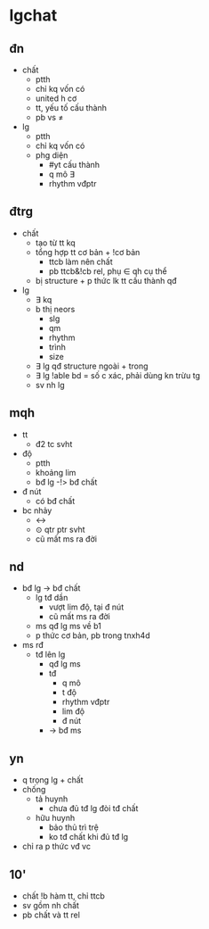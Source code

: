 # lgchat

## đn

- chất
  - ptth
  - chỉ kq vốn có
  - united h cơ
  - tt, yếu tố cấu thành
  - pb vs $\ne$
- lg
  - ptth
  - chỉ kq vốn có
  - phg diện
    - #yt cấu thành
    - q mô $\exists$
    - rhythm vđptr

## đtrg

- chất
  - tạo từ tt kq
  - tổng hợp tt cơ bản + !cơ bản
    - ttcb làm nên chất
    - pb ttcb&!cb rel, phụ $\in$ qh cụ thể
  - bị structure + p thức lk tt cấu thành qđ
- lg
  - $\exists$ kq
  - b thị neors
    - slg
    - qm
    - rhythm
    - trình
    - size
  - $\exists$ lg qđ structure ngoài + trong
  - $\exists$ lg !able bd = số c xác, phải dùng kn trừu tg
  - sv nh lg

## mqh

- tt
  - đ2 tc svht
- độ
  - ptth
  - khoảng lim
  - bđ lg -!> bđ chất
- đ nút
  - có bđ chất
- bc nhảy
  - $\leftrightarrow$
  - $\odot$ qtr ptr svht
  - cũ mất ms ra đời

## nd

- bđ lg -> bđ chất
  - lg tđ dần
    - vượt lim độ, tại đ nút
    - cũ mất ms ra đời
  - ms qđ lg ms về b1
  - p thức cơ bản, pb trong tnxh4d
- ms rđ
  - tđ lên lg
    - qđ lg ms
    - tđ
      - q mô
      - t độ
      - rhythm vđptr
      - lim độ
      - đ nút
    - -> bđ ms

## yn

- q trọng lg + chất
- chống
  - tả huynh
    - chưa đủ tđ lg đòi tđ chất
  - hữu huynh
    - bảo thủ trì trệ
    - ko tđ chất khi đủ tđ lg
- chỉ ra p thức vđ vc

## 10'

- chất !b hàm tt, chỉ ttcb
- sv gồm nh chất
- pb chất và tt rel
